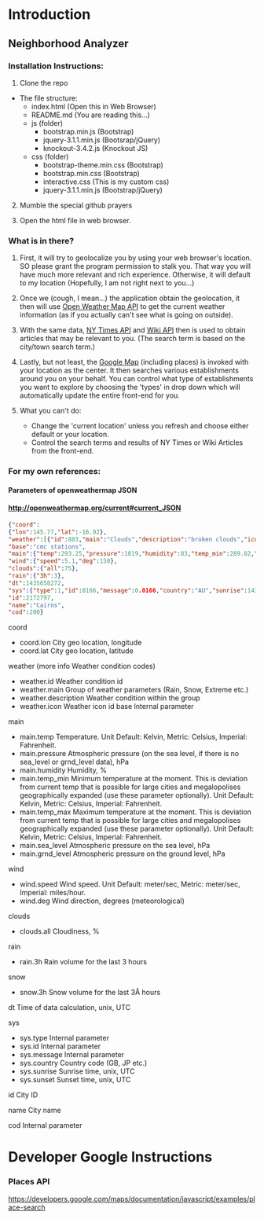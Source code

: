 # Introduction
## Neighborhood Analyzer

### Installation Instructions:

1. Clone the repo

  - The file structure:
    * index.html  (Open this in Web Browser)
    * README.md (You are reading this...)
    * js (folder)
      - bootstrap.min.js (Bootstrap)
      - jquery-3.1.1.min.js (Bootsrap/jQuery)
      - knockout-3.4.2.js (Knockout JS)
    * css (folder)
      - bootstrap-theme.min.css (Bootstrap)
      - bootstrap.min.css  (Bootstrap)
      - interactive.css (This is my custom css)
      - jquery-3.1.1.min.js (Bootstrap/jQuery)

2. Mumble the special github prayers

3. Open the html file in web browser.

### What is in there?

1. First, it will try to geolocalize you by using your web browser's location.  SO please grant the program permission to stalk you.  That way you will have much more relevant and rich experience. Otherwise, it will default to my location (Hopefully, I am not right next to you...)

2.  Once we (cough, I mean...) the application obtain the geolocation, it then will use [Open Weather Map API](<http://openweathermap.org/>) to get the  current weather information (as if you actually can't see what is going on outside).

3. With the same data, [NY Times API](https://developers.nytimes.com/) and [Wiki API](https://www.mediawiki.org/wiki/API:Main_page) then is used to obtain articles that may be relevant to you.  (The search term is based on the city/town search term.)

4. Lastly, but not least, the [Google Map](https://developers.google.com/maps/)  (including places) is invoked with your location as the center.  It then searches various establishments around you on your behalf.  You can control what type of establishments you want to explore by choosing the 'types' in drop down which will automatically update the entire front-end for you.

5.  What you can't do:
    - Change the 'current location' unless you refresh and choose either default or your location.
    - Control the search terms and results of NY Times or Wiki Articles from the front-end.

### For my **own** references:
#### Parameters of openweathermap JSON
#### <http://openweathermap.org/current#current_JSON>
```JSON
{"coord":
{"lon":145.77,"lat":-16.92},
"weather":[{"id":803,"main":"Clouds","description":"broken clouds","icon":"04n"}],
"base":"cmc stations",
"main":{"temp":293.25,"pressure":1019,"humidity":83,"temp_min":289.82,"temp_max":295.37},
"wind":{"speed":5.1,"deg":150},
"clouds":{"all":75},
"rain":{"3h":3},
"dt":1435658272,
"sys":{"type":1,"id":8166,"message":0.0166,"country":"AU","sunrise":1435610796,"sunset":1435650870},
"id":2172797,
"name":"Cairns",
"cod":200}
```
coord
- coord.lon City geo location, longitude
- coord.lat City geo location, latitude

weather (more info Weather condition codes)
- weather.id Weather condition id
- weather.main Group of weather parameters (Rain,
Snow, Extreme etc.)
- weather.description Weather condition within the group
- weather.icon Weather icon id
base Internal parameter

main
- main.temp Temperature. Unit Default: Kelvin, Metric: Celsius, Imperial: Fahrenheit.
- main.pressure Atmospheric pressure (on the sea level, if there is no sea_level or grnd_level data), hPa
- main.humidity Humidity, %
- main.temp_min Minimum temperature at the moment. This is deviation from current temp that is possible for large cities and megalopolises geographically expanded (use these parameter optionally). Unit Default: Kelvin, Metric: Celsius, Imperial: Fahrenheit.
- main.temp_max Maximum temperature at the moment. This is deviation from current temp that is possible for large cities and megalopolises geographically expanded (use these parameter optionally). Unit Default: Kelvin, Metric: Celsius, Imperial: Fahrenheit.
- main.sea_level Atmospheric pressure on the sea level, hPa
- main.grnd_level Atmospheric pressure on the ground level, hPa

wind
- wind.speed Wind speed. Unit Default: meter/sec, Metric: meter/sec, Imperial: miles/hour.
- wind.deg Wind direction, degrees (meteorological)

clouds
- clouds.all Cloudiness, %

rain
- rain.3h Rain volume for the last 3 hours

snow
- snow.3h Snow volume for the last 3Â hours

dt Time of data calculation, unix, UTC

sys
- sys.type Internal parameter
- sys.id Internal parameter
- sys.message Internal parameter
- sys.country Country code (GB, JP etc.)
- sys.sunrise Sunrise time, unix, UTC
- sys.sunset Sunset time, unix, UTC

id City ID

name City name

cod Internal parameter


# Developer Google Instructions
### Places API
<https://developers.google.com/maps/documentation/javascript/examples/place-search>
